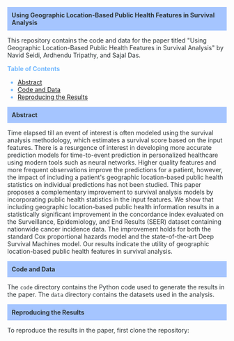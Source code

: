 <p id="name" style="background-color:#a5c5ff; padding: 10px; color:#2d3436;"><strong>Using Geographic Location-Based Public Health Features in Survival Analysis</strong></p>

<p style="color:#2d3436;">This repository contains the code and data for the paper titled "Using Geographic Location-Based Public Health Features in Survival Analysis" by Navid Seidi, Ardhendu Tripathy, and Sajal Das.</p>

<p style="color:#74b9ff;"><strong>Table of Contents</strong></p>
<ul style="color:#74b9ff;">
  <li><a href="#abstract">Abstract</a></li>
  <li><a href="#code-and-data">Code and Data</a></li>
  <li><a href="#reproducing-the-results">Reproducing the Results</a></li>
</ul>

<p id="abstract" style="background-color:#a5c5ff; padding: 10px; color:#2d3436;"><strong>Abstract</strong></p>
<p style="color:#2d3436;">Time elapsed till an event of interest is often modeled using the survival analysis methodology, which estimates a survival score based on the input features. There is a resurgence of interest in developing more accurate prediction models for time-to-event prediction in personalized healthcare using modern tools such as neural networks. Higher quality features and more frequent observations improve the predictions for a patient, however, the impact of including a patient's geographic location-based public health statistics on individual predictions has not been studied.
This paper proposes a complementary improvement to survival analysis models by incorporating public health statistics in the input features. We show that including geographic location-based public health information results in a statistically significant improvement in the concordance index evaluated on the Surveillance, Epidemiology, and End Results (SEER) dataset containing nationwide cancer incidence data. 
The improvement holds for both the standard Cox proportional hazards model and the state-of-the-art Deep Survival Machines model. 
Our results indicate the utility of geographic location-based public health features in survival analysis.</p>

<p id="code-and-data" style="background-color:#a5c5ff; padding: 10px; color:#2d3436;"><strong>Code and Data</strong></p>
<p style="color:#2d3436;">The <code>code</code> directory contains the Python code used to generate the results in the paper. The <code>data</code> directory contains the datasets used in the analysis.</p>

<p id="reproducing-the-results" style="background-color:#a5c5ff; padding: 10px; color:#2d3436;"><strong>Reproducing the Results</strong></p>
<p style="color:#2d3436;">To reproduce the results in the paper, first clone the repository:</p>
